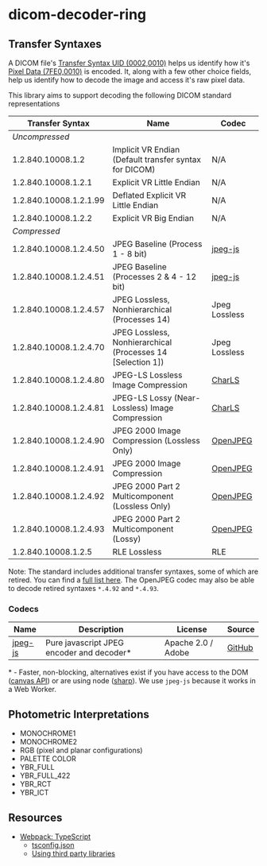 # dicom-decoder-ring

## Transfer Syntaxes

A DICOM file's [Transfer Syntax UID (0002,0010)][transfer-syntax-uid] helps us identify how it's [Pixel Data (7FE0,0010)][pixel-data] is encoded. It, along with a few other choice fields, help us identify how to decode the image and access it's raw pixel data.

This library aims to support decoding the following DICOM standard representations

| Transfer Syntax        | Name                                                        | Codec                |
| ---------------------- | ----------------------------------------------------------- | -------------------- |
| _Uncompressed_         |                                                             |                      |
| 1.2.840.10008.1.2      | Implicit VR Endian (Default transfer syntax for DICOM)      | N/A                  |
| 1.2.840.10008.1.2.1    | Explicit VR Little Endian                                   | N/A                  |
| 1.2.840.10008.1.2.1.99 | Deflated Explicit VR Little Endian                          | N/A                  |
| 1.2.840.10008.1.2.2    | Explicit VR Big Endian                                      | N/A                  |
| _Compressed_           |                                                             |                      |
| 1.2.840.10008.1.2.4.50 | JPEG Baseline (Process 1 - 8 bit)                           | [jpeg-js][jpeg-js]   |
| 1.2.840.10008.1.2.4.51 | JPEG Baseline (Processes 2 & 4 - 12 bit)                    | [jpeg-js][jpeg-js]   |
| 1.2.840.10008.1.2.4.57 | JPEG Lossless, Nonhierarchical (Processes 14)               | Jpeg Lossless        |
| 1.2.840.10008.1.2.4.70 | JPEG Lossless, Nonhierarchical (Processes 14 [Selection 1]) | Jpeg Lossless        |
| 1.2.840.10008.1.2.4.80 | JPEG-LS Lossless Image Compression                          | [CharLS][charls]     |
| 1.2.840.10008.1.2.4.81 | JPEG-LS Lossy (Near-Lossless) Image Compression             | [CharLS][charls]     |
| 1.2.840.10008.1.2.4.90 | JPEG 2000 Image Compression (Lossless Only)                 | [OpenJPEG][openjpeg] |
| 1.2.840.10008.1.2.4.91 | JPEG 2000 Image Compression                                 | [OpenJPEG][openjpeg] |
| 1.2.840.10008.1.2.4.92 | JPEG 2000 Part 2 Multicomponent (Lossless Only)             | [OpenJPEG][openjpeg] |
| 1.2.840.10008.1.2.4.93 | JPEG 2000 Part 2 Multicomponent (Lossy)                     | [OpenJPEG][openjpeg] |
| 1.2.840.10008.1.2.5    | RLE Lossless                                                | RLE                  |

Note: The standard includes additional transfer syntaxes, some of which are retired. You can find a [full list here][transfer-syntax-list]. The OpenJPEG codec may also be able to decode retired syntaxes `*.4.92` and `*.4.93`.

### Codecs

| Name               | Description                                | License            | Source            |
| ------------------ | ------------------------------------------ | ------------------ | ----------------- |
| [jpeg-js][jpeg-js] | Pure javascript JPEG encoder and decoder\* | Apache 2.0 / Adobe | [GitHub][jpeg-js] |

\* - Faster, non-blocking, alternatives exist if you have access to the DOM ([canvas API][canvas-api]) or are using node ([sharp][sharp]). We use `jpeg-js` because it works in a Web Worker.

## Photometric Interpretations

-   MONOCHROME1
-   MONOCHROME2
-   RGB (pixel and planar configurations)
-   PALETTE COLOR
-   YBR_FULL
-   YBR_FULL_422
-   YBR_RCT
-   YBR_ICT

## Resources

-   [Webpack: TypeScript](https://webpack.js.org/guides/typescript/)
    -   [tsconfig.json](https://www.typescriptlang.org/docs/handbook/tsconfig-json.html)
    -   [Using third party libraries](https://webpack.js.org/guides/typescript/#using-third-party-libraries)

<!-- prettier-ignore-start -->

<!--
    LINKS
-->

[transfer-syntax-uid]: http://dicom.nema.org/dicom/2013/output/chtml/part10/chapter_7.html
[pixel-data]: http://dicom.nema.org/medical/dicom/current/output/chtml/part03/sect_C.7.6.3.html#sect_C.7.6.3.1.4
[charls]: https://github.com/team-charls/charls
[openjpeg]: https://github.com/uclouvain/openjpeg
[jpeg-js]: https://github.com/eugeneware/jpeg-js
[canvas-api]: https://developer.mozilla.org/en-US/docs/Web/API/Canvas_API
[sharp]: https://www.npmjs.com/package/sharp
[transfer-syntax-list]: https://www.dicomlibrary.com/dicom/transfer-syntax/
